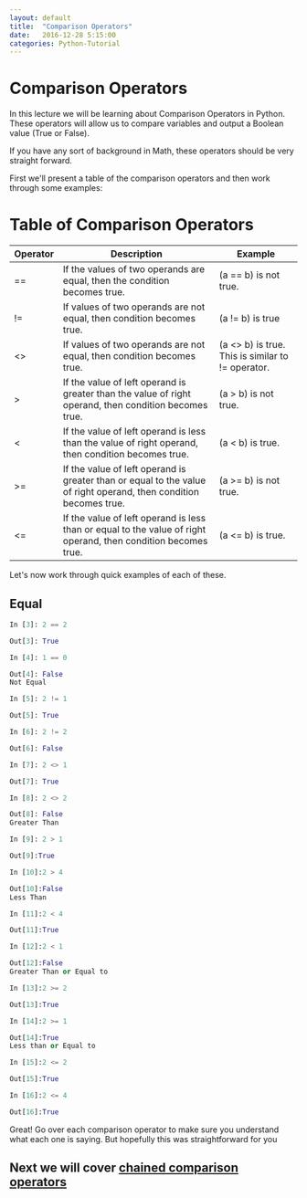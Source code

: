 ```yaml
---
layout: default
title:  "Comparison Operators"
date:   2016-12-28 5:15:00
categories: Python-Tutorial
---
```


# Comparison Operators
In this lecture we will be learning about Comparison Operators in Python. These operators will allow us to compare variables and output a Boolean value (True or False).

If you have any sort of background in Math, these operators should be very straight forward.

First we'll present a table of the comparison operators and then work through some examples:

# Table of Comparison Operators

| Operator | Description | Example |
| --- | --- | --- |
| ==	|If the values of two operands are equal, then the condition becomes true. |	(a == b) is not true. |
| !=	| If values of two operands are not equal, then condition becomes true.	| (a != b) is true |
| <>	| If values of two operands are not equal, then condition becomes true.	|(a <> b) is true. This is similar to != operator. |
| >	| If the value of left operand is greater than the value of right operand, then condition becomes true.	| (a > b) is not true. |
| <	| If the value of left operand is less than the value of right operand, then condition becomes true.	| (a < b) is true. |
| >=	| If the value of left operand is greater than or equal to the value of right operand, then condition becomes true. |	(a >= b) is not true. |
| <=	| If the value of left operand is less than or equal to the value of right operand, then condition becomes true.	| (a <= b) is true. |

Let's now work through quick examples of each of these.

## Equal

```python
In [3]: 2 == 2
```
```python
Out[3]: True
```
```python
In [4]: 1 == 0
```
```python
Out[4]: False
Not Equal
```
```python
In [5]: 2 != 1
```
```python
Out[5]: True
```
```python
In [6]: 2 != 2
```
```python
Out[6]: False
```
```python
In [7]: 2 <> 1
```
```python
Out[7]: True
```
```python
In [8]: 2 <> 2
```
```python
Out[8]: False
Greater Than
```
```python
In [9]: 2 > 1
```
```python
Out[9]:True
```
```python
In [10]:2 > 4
```
```python
Out[10]:False
Less Than
```
```python
In [11]:2 < 4
```
```python
Out[11]:True
```
```python
In [12]:2 < 1
```
```python
Out[12]:False
Greater Than or Equal to
```
```python
In [13]:2 >= 2
```
```python
Out[13]:True
```
```python
In [14]:2 >= 1
```
```python
Out[14]:True
Less than or Equal to
```
```python
In [15]:2 <= 2
```
```python
Out[15]:True
```
```python
In [16]:2 <= 4
```
```python
Out[16]:True
```

 Great! Go over each comparison operator to make sure you understand what each one is saying. But hopefully this was straightforward for you

## Next we will cover [chained comparison operators](python-tutorial/2016/12/29/chained-comparison-operators.html)